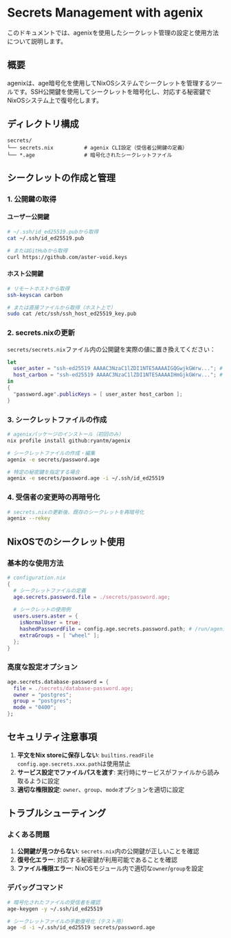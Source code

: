 # Secrets Management with agenix

このドキュメントでは、agenixを使用したシークレット管理の設定と使用方法について説明します。

## 概要

agenixは、age暗号化を使用してNixOSシステムでシークレットを管理するツールです。SSH公開鍵を使用してシークレットを暗号化し、対応する秘密鍵でNixOSシステム上で復号化します。

## ディレクトリ構成

```
secrets/
└── secrets.nix          # agenix CLI設定（受信者公開鍵の定義）
└── *.age                # 暗号化されたシークレットファイル
```

## シークレットの作成と管理

### 1. 公開鍵の取得

#### ユーザー公開鍵
```bash
# ~/.ssh/id_ed25519.pubから取得
cat ~/.ssh/id_ed25519.pub

# またはGitHubから取得
curl https://github.com/aster-void.keys
```

#### ホスト公開鍵
```bash
# リモートホストから取得
ssh-keyscan carbon

# または直接ファイルから取得（ホスト上で）
sudo cat /etc/ssh/ssh_host_ed25519_key.pub
```

### 2. secrets.nixの更新

`secrets/secrets.nix`ファイル内の公開鍵を実際の値に置き換えてください：

```nix
let
  user_aster = "ssh-ed25519 AAAAC3NzaC1lZDI1NTE5AAAAIGQGwjkGWrw..."; # 実際の公開鍵
  host_carbon = "ssh-ed25519 AAAAC3NzaC1lZDI1NTE5AAAAIHmGjkGWrw..."; # 実際のホスト公開鍵
in
{
  "password.age".publicKeys = [ user_aster host_carbon ];
}
```

### 3. シークレットファイルの作成

```bash
# agenixパッケージのインストール（初回のみ）
nix profile install github:ryantm/agenix

# シークレットファイルの作成・編集
agenix -e secrets/password.age

# 特定の秘密鍵を指定する場合
agenix -e secrets/password.age -i ~/.ssh/id_ed25519
```

### 4. 受信者の変更時の再暗号化

```bash
# secrets.nixの更新後、既存のシークレットを再暗号化
agenix --rekey
```

## NixOSでのシークレット使用

### 基本的な使用方法

```nix
# configuration.nix
{
  # シークレットファイルの定義
  age.secrets.password.file = ./secrets/password.age;
  
  # シークレットの使用例
  users.users.aster = {
    isNormalUser = true;
    hashedPasswordFile = config.age.secrets.password.path; # /run/agenix/password
    extraGroups = [ "wheel" ];
  };
}
```

### 高度な設定オプション

```nix
age.secrets.database-password = {
  file = ./secrets/database-password.age;
  owner = "postgres";
  group = "postgres";
  mode = "0400";
};
```

## セキュリティ注意事項

1. **平文をNix storeに保存しない**: `builtins.readFile config.age.secrets.xxx.path`は使用禁止
2. **サービス設定でファイルパスを渡す**: 実行時にサービスがファイルから読み取るように設定
3. **適切な権限設定**: `owner`、`group`、`mode`オプションを適切に設定

## トラブルシューティング

### よくある問題

1. **公開鍵が見つからない**: `secrets.nix`内の公開鍵が正しいことを確認
2. **復号化エラー**: 対応する秘密鍵が利用可能であることを確認
3. **ファイル権限エラー**: NixOSモジュール内で適切な`owner`/`group`を設定

### デバッグコマンド

```bash
# 暗号化されたファイルの受信者を確認
age-keygen -y ~/.ssh/id_ed25519

# シークレットファイルの手動復号化（テスト用）
age -d -i ~/.ssh/id_ed25519 secrets/password.age
```
